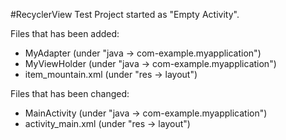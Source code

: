 #RecyclerView Test
Project started as "Empty Activity".

Files that has been added:
- MyAdapter (under "java -> com-example.myapplication")
- MyViewHolder (under "java -> com-example.myapplication")
- item_mountain.xml (under "res -> layout")

Files that has been changed:
- MainActivity (under "java -> com-example.myapplication")
- activity_main.xml (under "res -> layout")